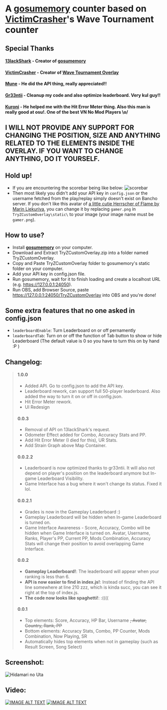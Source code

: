 # A **[gosumemory](https://github.com/l3lackShark/gosumemory)** counter based on **[VictimCrasher](https://github.com/VictimCrasher)**'s Wave Tournament counter
## Special Thanks
#### **[13lackShark](https://github.com/l3lackShark/)** - Creator of [gosumemory](https://github.com/l3lackShark/gosumemory)
#### **[VictimCrasher](https://github.com/VictimCrasher)** - Creator of [Wave Tournament Overlay](https://github.com/l3lackShark/static/tree/master/WaveTournament)
#### **[Mune](https://github.com/truongthinh295)** - He did the API thing, really appreciated!!
#### **[Gr33ntii](https://github.com/gr33ntii)** - Cleanup my code and also optimize leaderboard. Very kul guy!!
#### **[Kuroni](https://github.com/kuroni)** - He helped me with the Hit Error Meter thing. Also this man is really good at osu!. One of the best VN No Mod Players \o/
## I WILL NOT PROVIDE ANY SUPPORT FOR CHANGING THE POSITION, SIZE AND ANYTHING RELATED TO THE ELEMENTS INSIDE THE OVERLAY. IF YOU WANT TO CHANGE ANYTHING, DO IT YOURSELF.
## Hold up!
- If you are encountering the scorebar being like below:
![scorebar](https://i.imgur.com/ImKmPG7.png)
- Then most likely you didn't add your API key in `config.json` or the username fetched from the play/replay simply doesn't exist on Bancho server. If you don't like this avatar of [a little cutie Herrscher of Flame by Marin Liekuriva](https://www.hoyolab.com/HI3rd/article/519648), you can change it by replacing `gamer.png` in `TryZCustomOverlay\static\` to your image (your image name must be `gamer.png`).
## How to use?
- Install **[gosumemory](https://github.com/l3lackShark/gosumemory)** on your computer.
- Download and Extract TryZCustomOverlay.zip into a folder named TryZCustomOverlay.
- Copy and Paste TryZCustomOverlay folder to gosumemory's static folder on your computer.
- Add your API key in config.json file.
- Run gosumemory, wait for it to finish loading and create a localhost URL (e.g. https://127.0.0.1:24050).
- Run OBS, add Browser Source, paste https://127.0.0.1:24050/TryZCustomOverlay into OBS and you're done!
## Some extra features that no one asked in config.json
- `leaderboardEnable`: Turn Leaderboard on or off pernamently
- `leaderboardTab`: Turn on or off the function of Tab button to show or hide Leaderboard (The default value is 0 so you have to turn this on by hand :P ) 
## Changelog:
> #### **1.0.0**
> - Added API. Go to config.json to add the API key.
> - Leaderboard rework, can support full 50-player leaderboard. Also added the way to turn it on or off in config.json.
> - Hit Error Meter rework.
> - UI Redesign
> #### **0.0.3**
> - Removal of API on 13lackShark's request.
> - Odometer Effect added for Combo, Accuracy Stats and PP.
> - Add Hit Error Meter (I died for this), UR Stats.
> - Add Strain Graph above Map Container.
> #### **0.0.2.2**
> - Leaderboard is now optimized thanks to gr33ntii. It will also not depend on player's position on the leaderboard anymore but In-game Leaderboard Visibility.
> - Game Interface has a bug where it won't change its status. Fixed it lol.
> #### **0.0.2.1**
> - Grades is now in the Gameplay Leaderboard :)
> - Gameplay Leaderboard will be hidden when In-game Leaderboard is turned on.
> - Game Interface Awareness - Score, Accuracy, Combo will be hidden when Game Interface is turned on. Avatar, Username, Ranks, Player's PP, Current PP, Mods Combination, Accuracy Stats will change their position to avoid overlapping Game Interface.
> #### **0.0.2**
> - **Gameplay Leaderboard!**: The leaderboard will appear when your ranking is less than 6.
> - **API is now easier to find in index.js!**: Instead of finding the API line somewhere at line 210 zzz, which is kinda succ, you can see it right at the top of index.js.
> - **The code now looks like spaghetti!**: :((((
> #### **0.0.1**
> - Top elements: Score, Accuracy, HP Bar, Username <del>, Avatar, Country, Rank, PP
> - Bottom elements: Accuracy Stats, Combo, PP Counter, Mods Combination, Now Playing, SR
> - Automatically hides top elements when not in gameplay (such as Result Screen, Song Select)
## Screenshot:
![Hidamari no Uta](https://i.imgur.com/d16ZoVf.jpeg)
## Video: 
[![IMAGE ALT TEXT](http://i3.ytimg.com/vi/zCsYjmV4EZU/hqdefault.jpg)](https://www.youtube.com/watch?v=zCsYjmV4EZU "Custom PP Counter 1.0")
[![IMAGE ALT TEXT](https://img.youtube.com/vi/OLJ--b5kam8/0.jpg)](https://www.youtu.be/OLJ--b5kam8
 "Custom PP Counter Initial Release 0.0.1")
